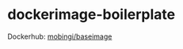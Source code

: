 # dockerimage-boilerplate

Dockerhub: [mobingi/baseimage](https://hub.docker.com/r/mobingi/baseimage/)
